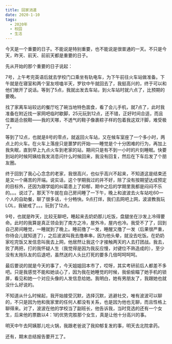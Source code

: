 ```yaml
---
title: 回家消遣
date: 2020-1-10
tags:
  - 2020年
  - 校园
  - 生活
---
```


今天是一个重要的日子。不能说是特别重要，也不能说是很普通的一天。不只是今天，昨天、前天、前前天都是重要的日子。

先从开始的那个重要的日子说起：

7号，上午考完英语后就去学校门口乘坐有轨电车，为下午前往火车站做准备。下午就是在寝室和两个室友唠嗑半天，罗钦中午就回去了，我挺高兴的，终于可以和他们敞开了说话。等到了5点，我就出发去车站，到火车站时就六点了，比预期的要晚。

找了家离车站较远的餐厅吃了碗当地特色面食，看了会儿手机，就7点了，此时我准备在附近找一家网吧临时歇脚，25元玩到12点，还不错，正好时间合适，而且位置适合脱鞋——我的天哪，不透气的鞋子像裹粽子样的包着我这双汗脚，难受极了。

等到了12点，也就是8号的零点，就返回火车站，又在候车室座了一个多小时，两点上的火车。在火车上落座只是噩梦的开始——睡觉是个十分困难的行为，再加上我失眠，直到早上九点火车到老家的站，期间只是有不到一小时的片刻睡眠。快要到站的时候阿姨给我发消息问什么时候回来，我没有回复，然后在下车后发了个朋友圈。

终于回到了我心心念念的老家，我很高兴，也似乎高兴不起来，不知道这是结束还是又一个痛苦的开端。说实话，这个学期我过的并不好，除了没有按期望达成预定的目标外，还因为跟学姐的纠葛患上了抑郁，期中之后的学期里我都是闷闷不乐的。。。说过了。那天下午就在自己房间睡了一下午，晚上和波波去火车站吃60一个人的自助餐，聊了很多话，十分畅快。9点打烊，我们去网吧上网，波波教我玩LOL，我破戒了。。。玩到了12点。

9号，也就是昨天，比较无聊吧，睡起来去奶奶那儿吃饭，盘腿坐在沙发上冷得要命。此时的我算是真正领会到了南方之冷，屋外冷，屋内也冷。我受不了了，回到自己房间睡觉，一睡就到了晚上。睡前撸了一发，睡醒又撸了一发（后果很严重，你待会儿就知道了），之后波波叫我去撸串串，因为他头晕，就没去吃饭。在奶奶家吃完饭又发信息叫我去上网，他居然让我这个才接触两天的人去打团战。我去，败了两把，打的我怀疑人生（我觉得是因为我反应慢，对键位不熟造成的），至少没有太拖队友的后退吧，虽然送的人头比打死的要多几倍呵呵呵呵。

最后要说的就是今天的事了，今天姐姐回本市了，哎呀，其实考研前后人都差不多吧。只是我感觉不能和她谈心了，因为我在她睡觉的时候，我偷偷瞄了她手机的锁屏，看见和她一个对应头像的人发信息给她。我明白，她有男朋友了，我跟她也就没什么好说的。

不知道从什么时候起，我开始接受沉默，选择沉默，逃避社交，唯有波波可以聊的，不只是因为他和我家里的任何人都没有关系，也是因为他也无聊，而且性格上聊得来。对了，波波在他的学校当了副班长，他告诉我，当时竞选的还有一个女生，后来他的票数以4：1的优势完胜那个女生，真是让他十分高兴的事。

明天中午去阿姨那儿吃火锅，我跟老爸说了我抑郁复发的事，明天去北院拿药。

还有，期末总结报告要开工了。
